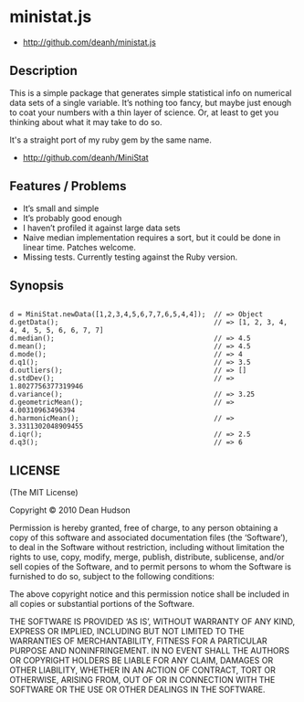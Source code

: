 # ministat.js #

* http://github.com/deanh/ministat.js

## Description ##

This is a simple package that generates simple statistical info on numerical data sets of a single variable. It’s nothing too fancy, but maybe just enough to coat your numbers with a thin layer of science. Or, at least to get you thinking about what it may take to do so.

It's a straight port of my ruby gem by the same name.

* http://github.com/deanh/MiniStat

## Features / Problems ##

* It’s small and simple
* It’s probably good enough
* I haven’t profiled it against large data sets
* Naive median implementation requires a sort, but it could be done in linear time. Patches welcome.
* Missing tests. Currently testing against the Ruby version.


## Synopsis ##

<code>
d = MiniStat.newData([1,2,3,4,5,6,7,7,6,5,4,4]);  // => Object
d.getData();                                      // => [1, 2, 3, 4, 4, 4, 5, 5, 6, 6, 7, 7]
d.median();                                       // => 4.5
d.mean();                                         // => 4.5
d.mode();                                         // => 4
d.q1();                                           // => 3.5
d.outliers();                                     // => []
d.stdDev();                                       // => 1.8027756377319946
d.variance();                                     // => 3.25
d.geometricMean();                                // => 4.00310963496394
d.harmonicMean();                                 // => 3.3311302048909455
d.iqr();                                          // => 2.5
d.q3();                                           // => 6
</code>

## LICENSE ##

(The MIT License)

Copyright © 2010 Dean Hudson

Permission is hereby granted, free of charge, to any person obtaining a copy of this software and associated documentation files (the ‘Software’), to deal in the Software without restriction, including without limitation the rights to use, copy, modify, merge, publish, distribute, sublicense, and/or sell copies of the Software, and to permit persons to whom the Software is furnished to do so, subject to the following conditions:

The above copyright notice and this permission notice shall be included in all copies or substantial portions of the Software.

THE SOFTWARE IS PROVIDED ‘AS IS’, WITHOUT WARRANTY OF ANY KIND, EXPRESS OR IMPLIED, INCLUDING BUT NOT LIMITED TO THE WARRANTIES OF MERCHANTABILITY, FITNESS FOR A PARTICULAR PURPOSE AND NONINFRINGEMENT. IN NO EVENT SHALL THE AUTHORS OR COPYRIGHT HOLDERS BE LIABLE FOR ANY CLAIM, DAMAGES OR OTHER LIABILITY, WHETHER IN AN ACTION OF CONTRACT, TORT OR OTHERWISE, ARISING FROM, OUT OF OR IN CONNECTION WITH THE SOFTWARE OR THE USE OR OTHER DEALINGS IN THE SOFTWARE.